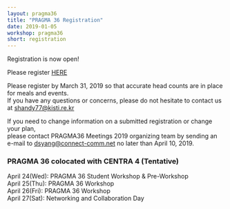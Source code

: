 ```yaml
---
layout: pragma36
title: "PRAGMA 36 Registration"
date: 2019-01-05
workshop: pragma36
short: registration
---
```


Registration is now open!

Please register <a href="https://www.myrgst.com:5007/centra4-pragma36/" target="new">HERE</a>

Please register by March 31, 2019 so that accurate head counts are in place for meals and events.<br>
If you have any questions or concerns, please do not hesitate to contact us at [shandy77@kisti.re.kr](mailto:shandy77@kisti.re.kr)

If you need to change information on a submitted registration or change your plan, <br>please contact PRAGMA36 Meetings 2019 organizing team by sending an e-mail to [dsyang@connect-comm.net](mailto:dsyang@connect-comm.net) no later than April 10, 2019.

### PRAGMA 36 colocated with CENTRA 4 (Tentative)<br>
April 24(Wed): PRAGMA 36 Student Workshop & Pre-Workshop <br>
April 25(Thu): PRAGMA 36 Workshop<br>
April 26(Fri): PRAGMA 36 Workshop<br>
April 27(Sat): Networking and Collaboration Day
